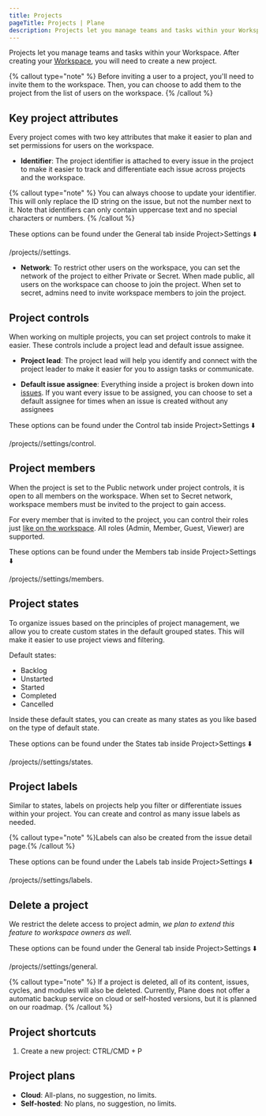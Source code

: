 ```yaml
---
title: Projects
pageTitle: Projects | Plane
description: Projects let you manage teams and tasks within your Workspace. After creating your Workspace, you will need to create a new project.
---
```


Projects let you manage teams and tasks within your Workspace. After creating
your [Workspace](/workspaces), you will need to create a new project.

{% callout type="note" %}
Before inviting a user to a project, you'll need to invite them to the
workspace. Then, you can choose to add them to the project from the list of
users on the workspace.
{% /callout %}

## Key project attributes

Every project comes with two key attributes that make it easier to plan and set permissions for users on the workspace.

- **Identifier**: The project identifier is attached to every issue in the project to make it easier to track and differentiate each issue across projects and the workspace.

{% callout type="note" %}
You can always choose to update your identifier. This will only replace the ID
string on the issue, but not the number next to it. Note that identifiers can
only contain uppercase text and no special characters or numbers.
{% /callout %}

These options can be found under the General tab inside Project>Settings ⬇️

<project-name>/projects/<id>/settings.

- **Network**: To restrict other users on the workspace, you can set the network of the project to either Private or Secret. When made public, all users on the workspace can choose to join the project. When set to secret, admins need to invite workspace members to join the project.

## Project controls

When working on multiple projects, you can set project controls to make it
easier. These controls include a project lead and default issue assignee.

- **Project lead**: The project lead will help you identify and connect with the project leader to make it easier for you to assign tasks or communicate.

- **Default issue assignee**: Everything inside a project is broken down into [issues](/issues). If you want every issue to be assigned, you can choose to set a default assignee for times when an issue is created without any assignees

These options can be found under the Control tab inside Project>Settings ⬇️

<project-name>/projects/<id>/settings/control.

## Project members

When the project is set to the Public network under project controls, it is open to all members on the workspace. When set to Secret network, workspace members must be invited to the project to gain access.

For every member that is invited to the project, you can control their roles
just [like on the workspace](workspace/#workspace-roles). All roles (Admin, Member, Guest, Viewer) are
supported.

These options can be found under the Members tab inside Project>Settings ⬇️

<project-name>/projects/<id>/settings/members.

## Project states

To organize issues based on the principles of project management, we allow you
to create custom states in the default grouped states. This will make it
easier to use project views and filtering.

Default states:

- Backlog
- Unstarted
- Started
- Completed
- Cancelled

Inside these default states, you can create as many states as you like based
on the type of default state.

These options can be found under the States tab inside Project>Settings ⬇️

<project-name>/projects/<id>/settings/states.

## Project labels

Similar to states, labels on projects help you filter or differentiate issues
within your project. You can create and control as many issue labels as
needed.

{% callout type="note" %}Labels can also be created from the issue detail page.{% /callout %}

These options can be found under the Labels tab inside Project>Settings ⬇️

<project-name>/projects/<id>/settings/labels.

## Delete a project

We restrict the delete access to project admin, _we plan to extend this feature to workspace owners as well_.

These options can be found under the General tab inside Project>Settings ⬇️

<project-name>/projects/<id>/settings/general.

{% callout type="note" %}
If a project is deleted, all of its content, issues, cycles, and modules will
also be deleted. Currently, Plane does not offer a automatic backup service on
cloud or self-hosted versions, but it is planned on our roadmap.
{% /callout %}

## Project shortcuts

1. Create a new project: CTRL/CMD + P

## Project plans

- **Cloud**: All-plans, no suggestion, no limits.
- **Self-hosted**: No plans, no suggestion, no limits.
